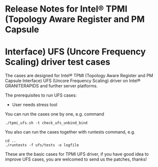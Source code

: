 # Release Notes for Intel® TPMI (Topology Aware Register and PM Capsule
# Interface) UFS (Uncore Frequency Scaling) driver test cases

The cases are designed for Intel® TPMI (Topology Aware Register and PM Capsule
Interface) UFS (Uncore Frequency Scaling) driver on
Intel® GRANITERAPIDS and further server platforms.

The prerequisites to run UFS cases:
- User needs stress tool

You can run the cases one by one, e.g. command

```
./tpmi_ufs.sh -t check_ufs_unbind_bind
```
You also can run the cases together with runtests command, e.g.

```
cd ..
./runtests -f ufs/tests -o logfile
```

These are the basic cases for TPMI UFS driver, if you have good idea to
improve UFS cases, you are welcomed to send us the patches, thanks!
